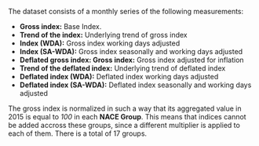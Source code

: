 The dataset consists of a monthly series of the following measurements:

- **Gross index:** Base Index.
- **Trend of the index:** Underlying trend of gross index
- **Index (WDA):** Gross index working days adjusted
- **Index (SA-WDA):** Gross index seasonally and working days adjusted
- **Deflated gross index: Gross index:** Gross index adjusted for inflation
- **Trend of the deflated index:** Underlying trend of deflated index
- **Deflated index (WDA):** Deflated index working days adjusted
- **Deflated index (SA-WDA):** Deflated index seasonally and working days adjusted

The gross index is normalized in such a way that its aggregated value in 2015 is equal to *100* in each **NACE Group**. This means that indices cannot be added accross these groups, since a different multiplier is applied to each of them. There is a total of 17 groups.
